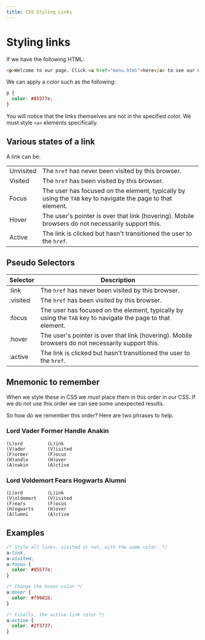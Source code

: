 ```yaml
---
title: CSS Styling Links
---
```


# Styling links

If we have the following HTML:

```html
<p>Welcome to our page. Click <a href="menu.html">here</a> to see our menu</p>
```

We can apply a color such as the following:

```css
p {
  color: #85577e;
}
```

You will notice that the links themselves are not in the specified color. We
must style `<a>` elements specifically.

## Various states of a link

A link can be:

|           |                                                                                                             |
| --------- | ----------------------------------------------------------------------------------------------------------- |
| Unvisited | The `href` has never been visited by this browser.                                                          |
| Visited   | The `href` has been visited by this browser.                                                                |
| Focus     | The user has focused on the element, typically by using the `TAB` key to navigate the page to that element. |
| Hover     | The user's pointer is over that link (hovering). Mobile browsers do not necessarily support this.           |
| Active    | The link is clicked but hasn't transitioned the user to the `href`.                                         |

## Pseudo Selectors

| Selector | Description                                                                                                 |
| -------- | ----------------------------------------------------------------------------------------------------------- |
| :link    | The `href` has never been visited by this browser.                                                          |
| :visited | The `href` has been visited by this browser.                                                                |
| :focus   | The user has focused on the element, typically by using the `TAB` key to navigate the page to that element. |
| :hover   | The user's pointer is over that link (hovering). Mobile browsers do not necessarily support this.           |
| :active  | The link is clicked but hasn't transitioned the user to the `href`.                                         |

## Mnemonic to remember

When we style these in CSS we _must_ place them in this order in our CSS. If we
do not use this order we can see some unexpected results.

So how do we remember this order? Here are two phrases to help.

### Lord Vader Former Handle Anakin

```
(L)ord         (L)ink
(V)ader        (V)isited
(F)ormer       (F)ocus
(H)andle       (H)over
(A)nakin       (A)ctive
```

### Lord Voldemort Fears Hogwarts Alumni

```
(L)ord         (L)ink
(V)oldemort    (V)isited
(F)ears        (F)ocus
(H)ogwarts     (H)over
(A)lumni       (A)ctive
```

## Examples

```css
/* Style all links, visited or not, with the same color. */
a:link,
a:visited,
a:focus {
  color: #85577e;
}

/* Change the hover color */
a:hover {
  color: #f99d1b;
}

/* Finally, the active link color */
a:active {
  color: #2f3737;
}
```

